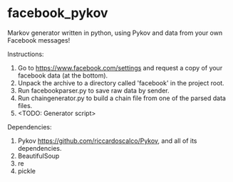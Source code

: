 # facebook_pykov
Markov generator written in python, using Pykov and data from your own Facebook messages!

Instructions:
1. Go to https://www.facebook.com/settings and request a copy of your facebook data (at the bottom).
2. Unpack the archive to a directory called 'facebook' in the project root.
3. Run facebookparser.py to save raw data by sender.
4. Run chaingenerator.py to build a chain file from one of the parsed data files.
5. <TODO: Generator script>

Dependencies:
1. Pykov https://github.com/riccardoscalco/Pykov, and all of its dependencies.
2. BeautifulSoup
3. re
4. pickle
